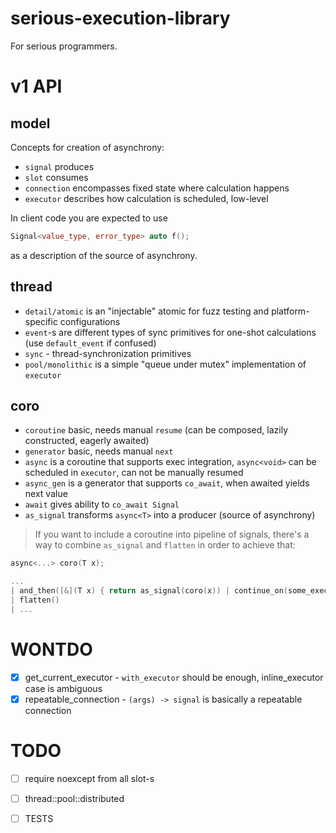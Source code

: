 # serious-execution-library

For serious programmers.

# v1 API

## model

Concepts for creation of asynchrony:
- `signal` produces
- `slot` consumes
- `connection` encompasses fixed state where calculation happens
- `executor` describes how calculation is scheduled, low-level

In client code you are expected to use 

```cpp
Signal<value_type, error_type> auto f();
```

as a description of the source of asynchrony.

## thread

- `detail/atomic` is an "injectable" atomic for fuzz testing and platform-specific configurations
- `event`-s are different types of sync primitives for one-shot calculations (use `default_event` if confused)
- `sync` - thread-synchronization primitives
- `pool/monolithic` is a simple "queue under mutex" implementation of `executor`

## coro

- `coroutine` basic, needs manual `resume` (can be composed, lazily constructed, eagerly awaited)
- `generator` basic, needs manual `next`
- `async` is a coroutine that supports exec integration, `async<void>` can be scheduled in `executor`, can not be manually resumed
- `async_gen` is a generator that supports `co_await`, when awaited yields next value
- `await` gives ability to `co_await Signal`
- `as_signal` transforms `async<T>` into a producer (source of asynchrony)

> If you want to include a coroutine into pipeline of signals, 
there's a way to combine `as_signal` and `flatten` in order to achieve that:

```cpp
async<...> coro(T x);

... 
| and_then([&](T x) { return as_signal(coro(x)) | continue_on(some_executor); }) 
| flatten() 
| ...
```


# WONTDO

- [x] get_current_executor - `with_executor` should be enough, inline_executor case is ambiguous
- [x] repeatable_connection - `(args) -> signal` is basically a repeatable connection

# TODO

- [ ] require noexcept from all slot-s
- [ ] thread::pool::distributed
- [ ] TESTS

